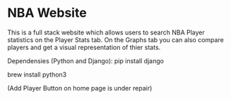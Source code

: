 # NBA Website
This is a full stack website which allows users to search NBA Player statistics on the Player Stats tab. 
On the Graphs tab you can also compare players and get a visual representation of thier stats. 

Dependensies (Python and Django): 
pip install django

brew install python3


(Add Player Button on home page is under repair)
